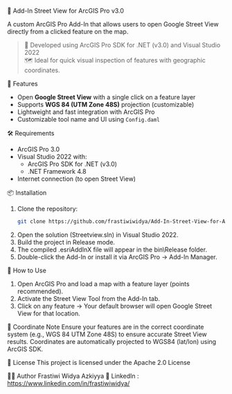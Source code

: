 📍 Add-In Street View for ArcGIS Pro v3.0

A custom ArcGIS Pro Add-In that allows users to open Google Street View directly from a clicked feature on the map.
> 🎯 Developed using ArcGIS Pro SDK for .NET (v3.0) and Visual Studio 2022  
> 🗺️ Ideal for quick visual inspection of features with geographic coordinates.


🚀 Features
- Open **Google Street View** with a single click on a feature layer
- Supports **WGS 84 (UTM Zone 48S)** projection (customizable)
- Lightweight and fast integration with ArcGIS Pro
- Customizable tool name and UI using `Config.daml`


🛠 Requirements
- ArcGIS Pro 3.0
- Visual Studio 2022 with:
  - ArcGIS Pro SDK for .NET (v3.0)
  - .NET Framework 4.8
- Internet connection (to open Street View)


📦 Installation
1. Clone the repository:
   ```bash
   git clone https://github.com/frastiwiwidya/Add-In-Street-View-for-ArcGIS-Pro-v-3.0.git
2. Open the solution (Streetview.sln) in Visual Studio 2022.
3. Build the project in Release mode.
4. The compiled .esriAddInX file will appear in the bin\Release folder.
5. Double-click the Add-In or install it via ArcGIS Pro → Add-In Manager.

🧪 How to Use
1. Open ArcGIS Pro and load a map with a feature layer (points recommended).
2. Activate the Street View Tool from the Add-In tab.
3. Click on any feature → Your default browser will open Google Street View for that location.

📍 Coordinate Note
Ensure your features are in the correct coordinate system (e.g., WGS 84 UTM Zone 48S) to ensure accurate Street View results. Coordinates are automatically projected to WGS84 (lat/lon) using ArcGIS SDK.


📄 License
This project is licensed under the Apache 2.0 License

🙋‍♀️ Author
Frastiwi Widya Azkiyya
🔗 LinkedIn : https://www.linkedin.com/in/frastiwiwidya/



